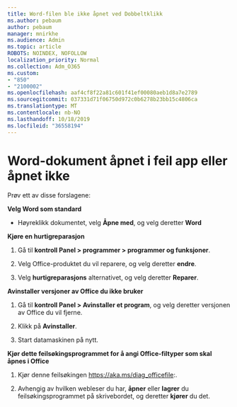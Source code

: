 ```yaml
---
title: Word-filen ble ikke åpnet ved Dobbeltklikk
ms.author: pebaum
author: pebaum
manager: mnirkhe
ms.audience: Admin
ms.topic: article
ROBOTS: NOINDEX, NOFOLLOW
localization_priority: Normal
ms.collection: Adm_O365
ms.custom:
- "850"
- "2100002"
ms.openlocfilehash: aaf4cf8f22a81c601f41ef00080aeb1d8a7e2789
ms.sourcegitcommit: 037331d71f06750d972c0b6278b23bb15c4806ca
ms.translationtype: MT
ms.contentlocale: nb-NO
ms.lasthandoff: 10/18/2019
ms.locfileid: "36558194"
---
```

# <a name="word-document-opened-in-the-wrong-app-or-didnt-open"></a>Word-dokument åpnet i feil app eller åpnet ikke

Prøv ett av disse forslagene:

**Velg Word som standard**

- Høyreklikk dokumentet, velg **Åpne med**, og velg deretter **Word**

**Kjøre en hurtigreparasjon**

1. Gå til **kontroll Panel > programmer > programmer og funksjoner**.

2. Velg Office-produktet du vil reparere, og velg deretter **endre**.

3. Velg **hurtigreparasjons** alternativet, og velg deretter **Reparer**.

**Avinstaller versjoner av Office du ikke bruker**

1. Gå til **kontroll Panel > Avinstaller et program**, og velg deretter versjonen av Office du vil fjerne.

2. Klikk på **Avinstaller**.

3. Start datamaskinen på nytt.

**Kjør dette feilsøkingsprogrammet for å angi Office-filtyper som skal åpnes i Office**

1. Kjør denne feilsøkingen https://aka.ms/diag_officefile:.

2. Avhengig av hvilken webleser du har, **åpner** eller **lagrer** du feilsøkingsprogrammet på skrivebordet, og deretter **kjører** du det.
